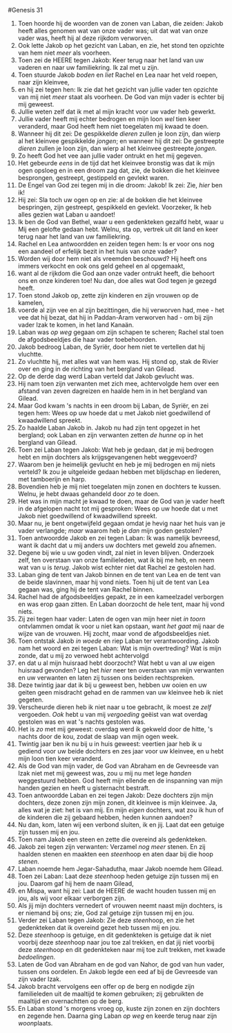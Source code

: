 #Genesis 31
1. Toen hoorde hij de woorden van de zonen van Laban, die zeiden: Jakob heeft alles genomen wat van onze vader was; uit dat wat van onze vader was, heeft hij al deze rijkdom verworven.
2. Ook lette Jakob op het gezicht van Laban, en zie, het stond ten opzichte van hem niet *meer* als voorheen.
3. Toen zei de HEERE tegen Jakob: Keer terug naar het land van uw vaderen en naar uw familiekring. Ik zal met u zijn.
4. Toen stuurde Jakob *boden* en *liet* Rachel en Lea naar het veld roepen, naar zijn kleinvee,
5. en hij zei tegen hen: Ik zie dat het gezicht van jullie vader ten opzichte van mij niet *meer* staat als voorheen. De God van mijn vader is echter bij mij geweest.
6. Jullie weten zelf dat ik met al mijn kracht voor uw vader heb gewerkt.
7. Jullie vader heeft mij echter bedrogen en mijn loon *wel* tien keer veranderd, maar God heeft hem niet toegelaten mij kwaad te doen.
8. Wanneer hij dit zei: De gespikkelde *dieren* zullen je loon zijn, dan wierp al het kleinvee gespikkelde *jongen*; en wanneer hij dit zei: De gestreepte *dieren* zullen je loon zijn, dan wierp al het kleinvee gestreepte *jongen*.
9. Zo heeft God het vee aan jullie vader ontrukt en het mij gegeven.
10. Het gebeurde *eens* in de tijd dat het kleinvee bronstig was dat ik mijn ogen opsloeg en in een droom zag dat, zie, de bokken die het kleinvee besprongen, gestreept, gestippeld en gevlekt waren.
11. De Engel van God zei tegen mij in die droom: Jakob! Ik zei: Zie, *hier* ben ik!
12. Hij zei: Sla toch uw ogen op en zie: al de bokken die het kleinvee bespringen, zijn gestreept, gespikkeld en gevlekt. Voorzeker, Ik heb alles gezien wat Laban u aandoet!
13. Ik ben de God van Bethel, waar u een gedenkteken gezalfd hebt, waar u Mij een gelofte gedaan hebt. Welnu, sta op, vertrek uit dit land en keer terug naar het land van uw familiekring.
14. Rachel en Lea antwoordden en zeiden tegen hem: Is er voor ons nog een aandeel of erfelijk bezit in het huis van onze vader?
15. Worden wij door hem niet als vreemden beschouwd? Hij heeft ons immers verkocht en ook ons geld geheel en al opgemaakt,
16. want al de rijkdom die God aan onze vader ontrukt heeft, die behoort ons en onze kinderen toe! Nu dan, doe alles wat God tegen je gezegd heeft.
17. Toen stond Jakob op, zette zijn kinderen en zijn vrouwen op de kamelen,
18. voerde al zijn vee en al zijn bezittingen, die hij verworven had, mee - het vee dat hij bezat, dat hij in Paddan-Aram verworven had - om bij zijn vader Izak te komen, in het land Kanaän.
19. Laban was *op weg* gegaan om zijn schapen te scheren; Rachel stal toen de afgodsbeeldjes die haar vader toebehoorden.
20. Jakob bedroog Laban, de Syriër, door hem niet te vertellen dat hij vluchtte.
21. Zo vluchtte hij, met alles wat van hem was. Hij stond op, stak de Rivier over en ging in de richting van het bergland van Gilead.
22. Op de derde dag werd Laban verteld dat Jakob gevlucht was.
23. Hij nam toen zijn verwanten met zich mee, achtervolgde hem over een afstand van zeven dagreizen en haalde hem in in het bergland van Gilead.
24. Maar God kwam 's nachts in een droom bij Laban, de Syriër, en zei tegen hem: Wees op uw hoede dat u met Jakob niet goedwillend of kwaadwillend spreekt.
25. Zo haalde Laban Jakob in. Jakob nu had zijn tent opgezet in het bergland; ook Laban en zijn verwanten zetten *de hunne* op in het bergland van Gilead.
26. Toen zei Laban tegen Jakob: Wat heb je gedaan, dat je mij bedrogen hebt en mijn dochters als krijgsgevangenen hebt weggevoerd?
27. Waarom ben je heimelijk gevlucht en heb je mij bedrogen en mij niets verteld? Ik zou je uitgeleide gedaan hebben met blijdschap en liederen, met tamboerijn en harp.
28. Bovendien heb je mij niet toegelaten mijn zonen en dochters te kussen. Welnu, je hebt dwaas gehandeld door *zo* te doen.
29. Het was in mijn macht je kwaad te doen, maar de God van je vader heeft in de afgelopen nacht tot mij gesproken: Wees op uw hoede dat u met Jakob niet goedwillend of kwaadwillend spreekt.
30. Maar nu, je bent ongetwijfeld gegaan omdat je hevig naar het huis van je vader verlangde; *maar* waarom heb je *dan* mijn goden gestolen?
31. Toen antwoordde Jakob en zei tegen Laban: Ik was namelijk bevreesd, want ik dacht dat u mij anders uw dochters met geweld zou afnemen.
32. Degene bij wie u uw goden vindt, zal niet in leven blijven. Onderzoek zelf, ten overstaan van onze familieleden, wat ik bij me heb, en neem wat van u is *terug*. Jakob wist echter niet dat Rachel ze gestolen had.
33. Laban ging de tent van Jakob binnen en de tent van Lea en de tent van de beide slavinnen, maar hij vond niets. Toen hij uit de tent van Lea gegaan was, ging hij de tent van Rachel binnen.
34. Rachel had de afgodsbeeldjes gepakt, ze in een kameelzadel verborgen en was erop gaan zitten. En Laban doorzocht de hele tent, maar hij vond niets.
35. Zij zei tegen haar vader: Laten de ogen van mijn heer niet *in toorn* ontvlammen omdat ik voor u niet kan opstaan, want *het gaat* mij naar de wijze van de vrouwen. Hij zocht, maar vond de afgodsbeeldjes niet.
36. Toen ontstak Jakob *in woede* en riep Laban ter verantwoording. Jakob nam het woord en zei tegen Laban: Wat is mijn overtreding? Wat is mijn zonde, dat u mij zo verwoed hebt achtervolgd
37. en dat u al mijn huisraad hebt doorzocht? Wat hebt u van al uw eigen huisraad gevonden? Leg het *hier* neer ten overstaan van mijn verwanten en uw verwanten en laten zij tussen ons beiden rechtspreken.
38. Deze twintig jaar dat ik bij u geweest ben, hebben uw ooien en uw geiten geen misdracht gehad en de rammen van uw kleinvee heb ik niet gegeten.
39. Verscheurde dieren heb ik niet naar u toe gebracht, ik moest ze *zelf* vergoeden. *Ook* hebt u van mij *vergoeding* geëist van wat overdag gestolen was en wat 's nachts gestolen was.
40. Het is *zo* met mij geweest: overdag werd ik gekweld door de hitte, 's nachts door de kou, zodat de slaap van mijn ogen week.
41. Twintig jaar ben ik nu bij u in huis geweest: veertien jaar heb ik u gediend voor uw beide dochters en zes jaar voor uw kleinvee, en u hebt mijn loon tien keer veranderd.
42. Als de God van mijn vader, de God van Abraham en de Gevreesde van Izak niet met mij geweest was, zou u mij nu met lege *handen* weggestuurd hebben. God heeft mijn ellende en de inspanning van mijn handen gezien en heeft u gisternacht bestraft.
43. Toen antwoordde Laban en zei tegen Jakob: Deze dochters zijn mijn dochters, deze zonen zijn mijn zonen, dit kleinvee is mijn kleinvee. Ja, alles wat je ziet: het is van mij. En mijn *eigen* dochters, wat zou ik hun of de kinderen die zij gebaard hebben, heden kunnen aandoen?
44. Nu dan, kom, laten wij een verbond sluiten, ik en jij. Laat dat een getuige zijn tussen mij en jou.
45. Toen nam Jakob een steen en zette die overeind als gedenkteken.
46. Jakob zei tegen zijn verwanten: Verzamel *nog meer* stenen. En zij haalden stenen en maakten een *steen*hoop en aten daar bij die hoop *stenen*.
47. Laban noemde hem Jegar-Sahadutha, maar Jakob noemde hem Gilead.
48. Toen zei Laban: Laat deze *steen*hoop heden getuige zijn tussen mij en jou. Daarom gaf hij hem de naam Gilead,
49. en Mispa, want hij zei: Laat de HEERE de wacht houden tussen mij en jou, als wij voor elkaar verborgen zijn.
50. Als jij mijn dochters vernedert of vrouwen neemt naast mijn dochters, is er niemand bij ons; zie, God zal getuige zijn tussen mij en jou.
51. Verder zei Laban tegen Jakob: Zie deze *steen*hoop, en zie het gedenkteken dat ik overeind gezet heb tussen mij en jou.
52. Deze *steen*hoop is getuige, en dit gedenkteken is getuige dat ik niet voorbij deze *steen*hoop naar jou toe zal trekken, en dat jij niet voorbij deze *steen*hoop en dit gedenkteken naar mij toe zult trekken, met kwade *bedoelingen*.
53. Laten de God van Abraham en de god van Nahor, de god van hun vader, tussen ons oordelen. En Jakob legde een eed af bij de Gevreesde van zijn vader Izak.
54. Jakob bracht vervolgens een offer op de berg en nodigde zijn familieleden uit de maaltijd te *komen* gebruiken; zij gebruikten de maaltijd en overnachtten op de berg.
55. En Laban stond 's morgens vroeg op, kuste zijn zonen en zijn dochters en zegende hen. Daarna ging Laban *op weg* en keerde terug naar zijn *woon*plaats.
